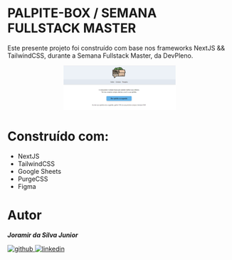 # PALPITE-BOX / SEMANA FULLSTACK MASTER

Este presente projeto foi construído com base nos frameworks NextJS && TailwindCSS, durante a Semana Fullstack Master, da DevPleno.

<p align="center">
  <img alt="PlatformScreenshot" src=".github/platformScreenshot.png" width="50%">
</p>

# Construído com:

 - NextJS
 - TailwindCSS
 - Google Sheets
 - PurgeCSS
 - Figma

# Autor

***Joramir da Silva Junior***

[![github](http://ap.imagensbrasil.org/images/2018/12/10/github-logo-1.png) ](http://www.github.com/JoramirJr)
[![linkedin](http://ap.imagensbrasil.org/images/2018/12/10/linkedin-1.png)](https://www.linkedin.com/in/joramir-da-silva-j%C3%BAnior-458358162/)